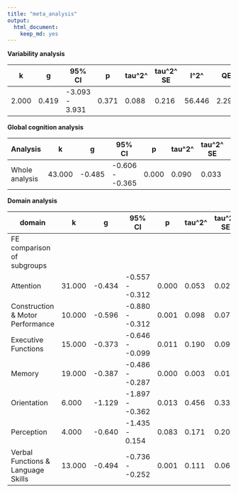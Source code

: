 ```yaml
---
title: "meta_analysis"
output: 
  html_document:
    keep_md: yes
---
```






**Variability analysis**

k | g | 95% CI | p | tau^2^ | tau^2^ SE | I^2^ | QE | QE p-val
 ---- | ---- | ---- | ---- | ---- | ---- | ---- | ---- | ---- 
2.000 | 0.419 | -3.093 - 3.931 | 0.371 | 0.088 | 0.216 | 56.446 | 2.296 | 0.130 

**Global cognition analysis**

Analysis | k | g | 95% CI | p | tau^2^ | tau^2^ SE | I^2^ | QE | QE p-val
---- | ---- | ---- | ---- | ---- | ---- | ---- | ---- | ---- | ----
Whole analysis | 43.000 | -0.485 | -0.606 - -0.365 | 0.000 | 0.090 | 0.033 | 67.561 | 103.902 | 0.000

**Domain analysis**

domain | k | g | 95% CI | p | tau^2^ | tau^2^ SE | I^2^ | QE/QM | Q p-val
---- | ---- | ---- | ---- | ---- | ---- | ---- | ---- | ---- | ---- 
FE comparison of subgroups | | | | | | | | 9.281 | 0.158 
Attention | 31.000 | -0.434 | -0.557 - -0.312 | 0.000 | 0.053 | 0.029 | 52.626 | 62.654 | 0.000
Construction & Motor Performance | 10.000 | -0.596 | -0.880 - -0.312 | 0.001 | 0.098 | 0.074 | 69.737 | 25.805 | 0.002
Executive Functions | 15.000 | -0.373 | -0.646 - -0.099 | 0.011 | 0.190 | 0.092 | 81.468 | 48.297 | 0.000
Memory | 19.000 | -0.387 | -0.486 - -0.287 | 0.000 | 0.003 | 0.014 | 5.921 | 19.015 | 0.391
Orientation | 6.000 | -1.129 | -1.897 - -0.362 | 0.013 | 0.456 | 0.338 | 89.853 | 49.283 | 0.000
Perception | 4.000 | -0.640 | -1.435 - 0.154 | 0.083 | 0.171 | 0.204 | 76.322 | 6.965 | 0.073
Verbal Functions & Language Skills | 13.000 | -0.494 | -0.736 - -0.252 | 0.001 | 0.111 | 0.065 | 80.922 | 42.510 | 0.000
